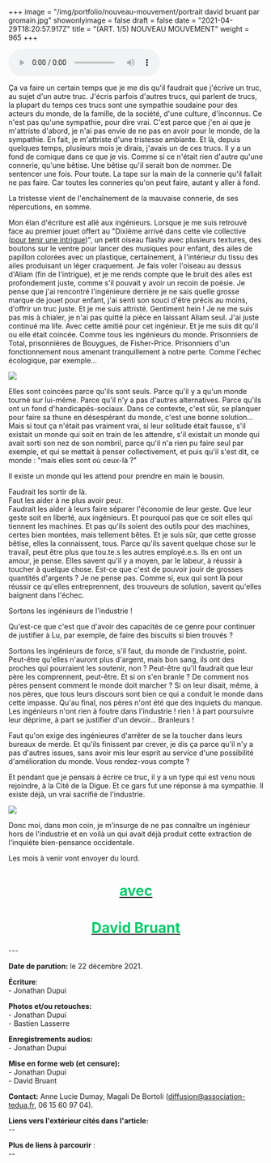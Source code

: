 +++
image = "/img/portfolio/nouveau-mouvement/portrait david bruant par gromain.jpg"
showonlyimage = false
draft = false
date = "2021-04-29T18:20:57.917Z"
title = "(ART. 1/5) NOUVEAU MOUVEMENT"
weight = 965
+++

<audio controls>
  <source src="/img/portfolio/nouveau-mouvement/retrospective début saison 2021-2022.mp3" type="audio/mpeg">
</audio>

Ça va faire un certain temps que je me dis qu'il faudrait que j'écrive un truc, au sujet d'un autre truc. J'écris parfois d'autres trucs, qui parlent de trucs, la plupart du temps ces trucs sont une sympathie soudaine pour des acteurs du monde, de la famille, de la société, d'une culture, d'inconnus. Ce n'est pas qu'une sympathie, pour dire vrai. C'est parce que j'en ai que je m'attriste d'abord, je n'ai pas envie de ne pas en avoir pour le monde, de la sympathie. En fait, je m'attriste d'une tristesse ambiante. Et là, depuis quelques temps, plusieurs mois je dirais, j'avais un de ces trucs. Il y a un fond de comique dans ce que je vis. Comme si ce n'était rien d'autre qu'une connerie, qu'une bêtise. Une bêtise qu'il serait bon de nommer. De sentencer une fois. Pour toute. La tape sur la main de la connerie qu'il fallait ne pas faire. Car toutes les conneries qu'on peut faire, autant y aller à fond.

La tristesse vient de l'enchaînement de la mauvaise connerie, de ses répercutions, en somme.

Mon élan d'écriture est allé aux ingénieurs. Lorsque je me suis retrouvé face au premier jouet offert au "Dixième arrivé dans cette vie collective ([pour tenir une intrigue](https://blog.association-tedua.fr/accueil/residence-4_projet-financier_premiere-etape/))", un petit oiseau flashy avec plusieurs textures, des boutons sur le ventre pour lancer des musiques pour enfant, des ailes de papillon colorées avec un plastique, certainement, à l'intérieur du tissu des ailes produisant un léger craquement. Je fais voler l'oiseau au dessus d'Aliam (fin de l'intrigue), et je me rends compte que le bruit des ailes est profondement juste, comme s'il pouvait y avoir un recoin de poésie. Je pense que j'ai rencontré l'ingénieure derrière je ne sais quelle grosse marque de jouet pour enfant, j'ai senti son souci d'être précis au moins, d'offrir un truc juste. Et je me suis attristé. Gentiment hein ! Je ne me suis pas mis à chialer, je n'ai pas quitté la pièce en laissant Aliam seul. J'ai juste continué ma life. Avec cette amitié pour cet ingénieur. Et je me suis dit qu'il ou elle était coincée. Comme tous les ingénieurs du monde. Prisonniers de Total, prisonnières de Bouygues, de Fisher-Price. Prisonniers d'un fonctionnement nous amenant tranquillement à notre perte. Comme l'échec écologique, par exemple...

![](/img/portfolio/nouveau-mouvement/jouet-oiseau.jpg)


Elles sont coincées parce qu'ils sont seuls. Parce qu'il y a qu'un monde tourné sur lui-même. Parce qu'il n'y a pas d'autres alternatives. Parce qu'ils ont un fond d'handicapés-sociaux. Dans ce contexte, c'est sûr, se planquer pour faire sa thune en désespérant du monde, c'est une bonne solution...
Mais si tout ça n'était pas vraiment vrai, si leur solitude était fausse, s'il existait un monde qui soit en train de les attendre, s'il existait un monde qui avait sorti son nez de son nombril, parce qu'il n'a rien pu faire seul par exemple, et qui se mettait à penser collectivement, et puis qu'il s'est dit, ce monde : "mais elles sont où ceux-là ?"

Il existe un monde qui les attend pour prendre en main le bousin.

Faudrait les sortir de là.\
Faut les aider à ne plus avoir peur.\
Faudrait les aider à leurs faire séparer l'économie de leur geste. Que leur geste soit en liberté, aux ingénieurs. Et pourquoi pas que ce soit elles qui tiennent les machines. Et pas qu'ils soient des outils pour des machines, certes bien montées, mais tellement bêtes. Et je suis sûr, que cette grosse bêtise, elles la connaissent, tous. Parce qu'ils savent quelque chose sur le travail, peut être plus que tou.te.s les autres employé.e.s. Ils en ont un amour, je pense. Elles savent qu'il y a moyen, par le labeur, à réussir à toucher à quelque chose. Est-ce que c'est de pouvoir jouir de grosses quantités d'argents ? Je ne pense pas. Comme si, eux qui sont là pour réussir ce qu'elles entreprennent, des trouveurs de solution, savent qu'elles baignent dans l'échec.


Sortons les ingénieurs de l'industrie !

Qu'est-ce que c'est que d'avoir des capacités de ce genre pour continuer de justifier à Lu, par exemple, de faire des biscuits si bien trouvés ?

Sortons les ingénieurs de force, s'il faut, du monde de l'industrie, point. Peut-être qu'elles n'auront plus d'argent, mais bon sang, ils ont des proches qui pourraient les soutenir, non ? Peut-être qu'il faudrait que leur père les comprennent, peut-être. Et si on s'en branle ? De comment nos pères pensent comment le monde doit marcher ? Si on leur disait, même, à nos pères, que tous leurs discours sont bien ce qui a conduit le monde dans cette impasse. Qu'au final, nos pères n'ont été que des inquiets du manque. Les ingénieurs n'ont rien à foutre dans l'industrie ! rien ! à part poursuivre leur déprime, à part se justifier d'un devoir... Branleurs !

Faut qu'on exige des ingénieures d'arrêter de se la toucher dans leurs bureaux de merde. Et qu'ils finissent par crever, je dis ça parce qu'il n'y a pas d'autres issues, sans avoir mis leur esprit au service d'une possibilité d'amélioration du monde. Vous rendez-vous compte ?

Et pendant que je pensais à écrire ce truc, il y a un type qui est venu nous rejoindre, à la Cité de la Digue. Et ce gars fut une réponse à ma sympathie. Il existe déjà, un vrai sacrifié de l'industrie.

![](/img/portfolio/nouveau-mouvement/db-compta.jpg)

Donc moi, dans mon coin, je m'insurge de ne pas connaître un ingénieur hors de l'industrie et en voilà un qui avait déjà produit cette extraction de l'inquiète bien-pensance occidentale.

Les mois à venir vont envoyer du lourd.


<a href="https://www.youtube.com/watch?v=Z7O3GteMQ8Y" style="text-align: center;">
<h1 id="div-styletext-align-center-avechttpswwwyoutubecomwatchvz7o3gtemq8y-div" style="margin-bottom: 0;  color:#06c96a;">
    avec
</h1>
<h1 id="div-styletext-align-center-nouveau-mouvementhttpswwwyoutubecomwatchvz7o3gtemq8y-div" style="color:#06c96a;">
    David Bruant
</h1>
</a>
---


**Date de parution:** le 22 décembre 2021.

**Écriture**:  
    - Jonathan Dupui 

**Photos et/ou retouches:**  
    - Jonathan Dupui\
    - Bastien Lasserre   

**Enregistrements audios:**  
    - Jonathan Dupui 
     
**Mise en forme web (et censure):**  
    - Jonathan Dupui\
    - David Bruant 

**Contact:** Anne Lucie Dumay, Magali De Bortoli (diffusion@association-tedua.fr, 06 15 60 97 04).  

**Liens vers l'extérieur cités dans l'article:**  
-- [ ]( )

**Plus de liens à parcourir** :  
-- [ ]( )

